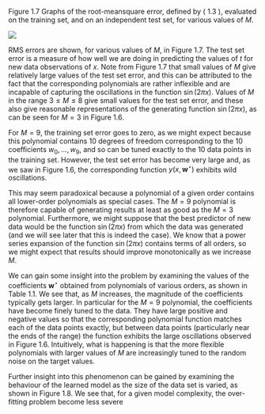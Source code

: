 Figure 1.7 Graphs of the root-meansquare error, defined by ( 1.3 ), evaluated on the training set, and on an independent test set, for various values of $M$.

![](https://cdn.mathpix.com/cropped/2024_05_18_9b0445fe9c08724522fdg-1.jpg?height=428&width=879&top_left_y=216&top_left_x=779)

RMS errors are shown, for various values of $M$, in Figure 1.7. The test set error is a measure of how well we are doing in predicting the values of $t$ for new data observations of $x$. Note from Figure 1.7 that small values of $M$ give relatively large values of the test set error, and this can be attributed to the fact that the corresponding polynomials are rather inflexible and are incapable of capturing the oscillations in the function $\sin (2 \pi x)$. Values of $M$ in the range $3 \leqslant M \leqslant 8$ give small values for the test set error, and these also give reasonable representations of the generating function $\sin (2 \pi x)$, as can be seen for $M=3$ in Figure 1.6.

For $M=9$, the training set error goes to zero, as we might expect because this polynomial contains 10 degrees of freedom corresponding to the 10 coefficients $w_{0}, \ldots, w_{9}$, and so can be tuned exactly to the 10 data points in the training set. However, the test set error has become very large and, as we saw in Figure 1.6, the corresponding function $y\left(x, \mathbf{w}^{\star}\right)$ exhibits wild oscillations.

This may seem paradoxical because a polynomial of a given order contains all lower-order polynomials as special cases. The $M=9$ polynomial is therefore capable of generating results at least as good as the $M=3$ polynomial. Furthermore, we might suppose that the best predictor of new data would be the function $\sin (2 \pi x)$ from which the data was generated (and we will see later that this is indeed the case). We know that a power series expansion of the function $\sin (2 \pi x)$ contains terms of all orders, so we might expect that results should improve monotonically as we increase $M$.

We can gain some insight into the problem by examining the values of the coefficients $\mathbf{w}^{\star}$ obtained from polynomials of various orders, as shown in Table 1.1. We see that, as $M$ increases, the magnitude of the coefficients typically gets larger. In particular for the $M=9$ polynomial, the coefficients have become finely tuned to the data. They have large positive and negative values so that the corresponding polynomial function matches each of the data points exactly, but between data points (particularly near the ends of the range) the function exhibits the large oscillations observed in Figure 1.6. Intuitively, what is happening is that the more flexible polynomials with larger values of $M$ are increasingly tuned to the random noise on the target values.

Further insight into this phenomenon can be gained by examining the behaviour of the learned model as the size of the data set is varied, as shown in Figure 1.8. We see that, for a given model complexity, the over-fitting problem become less severe